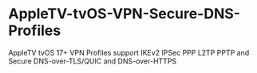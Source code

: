 # AppleTV-tvOS-VPN-Secure-DNS-Profiles
AppleTV tvOS 17+ VPN Profiles support IKEv2 IPSec PPP L2TP PPTP and Secure DNS-over-TLS/QUIC and DNS-over-HTTPS
